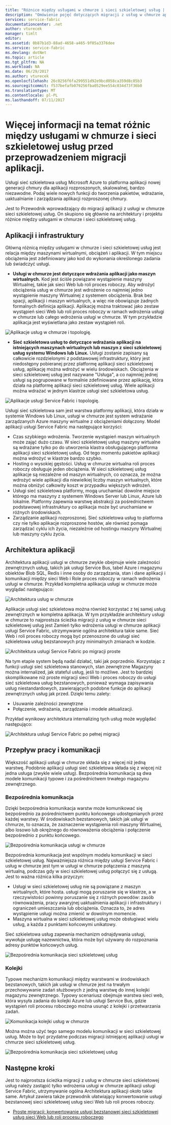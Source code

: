 ```yaml
---
title: "Różnice między usługami w chmurze i sieci szkieletowej usług | Dokumentacja firmy Microsoft"
description: "Omówienie pojęć dotyczących migracji z usług w chmurze aplikacjom sieci szkieletowej usług."
services: service-fabric
documentationcenter: .net
author: vturecek
manager: timlt
editor: 
ms.assetid: 0b87b1d3-88ad-4658-a465-9f05a3376dee
ms.service: service-fabric
ms.devlang: dotNet
ms.topic: article
ms.tgt_pltfrm: NA
ms.workload: NA
ms.date: 06/29/2017
ms.author: vturecek
ms.openlocfilehash: 26c0256f6fa299551d92e9bcd058ca359d8c85b3
ms.sourcegitcommit: f537befafb079256fba0529ee554c034d73f36b0
ms.translationtype: MT
ms.contentlocale: pl-PL
ms.lasthandoff: 07/11/2017
---
```

# <a name="learn-about-the-differences-between-cloud-services-and-service-fabric-before-migrating-applications"></a>Więcej informacji na temat różnic między usługami w chmurze i sieci szkieletowej usług przed przeprowadzeniem migracji aplikacji.
Usługi sieć szkieletowa usług Microsoft Azure to platforma aplikacji nowej generacji chmury dla aplikacji rozproszonych, skalowalnej, bardzo niezawodne. Podaj wiele nowych funkcji do tworzenia pakietów, wdrażanie, uaktualnianie i zarządzania aplikacji rozproszonej chmury. 

Jest to Przewodnik wprowadzający do migracji aplikacji z usługi w chmurze sieci szkieletowej usług. On skupiono się głównie na architektury i projektu różnice między usługami w chmurze i sieci szkieletowej usług.

## <a name="applications-and-infrastructure"></a>Aplikacji i infrastruktury
Główną różnicą między usługami w chmurze i sieci szkieletowej usług jest relacja między maszynami wirtualnymi, obciążeń i aplikacji. W tym miejscu obciążenia jest zdefiniowany jako kod do wykonania określonego zadania lub świadczyć usługi.

* **Usługi w chmurze jest dotyczące wdrażania aplikacji jako maszyn wirtualnych.** Kod jest ściśle powiązane wystąpienie maszyny Wirtualnej, takie jak sieci Web lub roli proces roboczy. Aby wdrożyć obciążenia usług w chmurze jest wdrożenie co najmniej jedno wystąpienie maszyny Wirtualnej z systemem obciążenia. Brak bez spacji, aplikacji i maszyn wirtualnych, a więc nie obowiązuje żadnych formalnych definicja aplikacji. Aplikację można traktować jako zestaw wystąpień sieci Web lub roli proces roboczy w ramach wdrożenia usługi w chmurze lub całego wdrożenia usługi w chmurze. W tym przykładzie aplikacja jest wyświetlana jako zestaw wystąpień roli.

![Aplikacje usług w chmurze i topologię.][1]

* **Sieć szkieletowa usług to dotyczące wdrażania aplikacji na istniejących maszynach wirtualnych lub maszyn z sieci szkieletowej usług systemu Windows lub Linux.** Usługi zostanie zapisany są całkowicie rozdzielonymi z podstawowej infrastruktury, który jest niedostępny pobieranej przez platformę aplikacji sieci szkieletowej usług, aplikację można wdrożyć w wielu środowiskach. Obciążenia w sieci szkieletowej usług jest nazywane "Usługa", a co najmniej jednej usługi są pogrupowane w formalnie zdefiniowane przez aplikację, która działa na platformę aplikacji sieci szkieletowej usług. Wiele aplikacji można wdrażać w jednym klastrze usługi sieć szkieletowa usług.

![Aplikacje usługi Service Fabric i topologię.][2]

Usługi sieć szkieletowa sam jest warstwa platformy aplikacji, która działa w systemie Windows lub Linux, usługi w chmurze jest system wdrażanie zarządzanych Azure maszyny wirtualne z obciążeniami dołączony.
Model aplikacji usługi Service Fabric ma następujące korzyści:

* Czas szybkiego wdrożenia. Tworzenie wystąpień maszyn wirtualnych może zająć dużo czasu. W sieci szkieletowej usług maszyny wirtualne są wdrażane tylko po do utworzenia klastra obsługującego platforma aplikacji sieci szkieletowej usług. Od tego momentu pakietów aplikacji można wdrożyć w klastrze bardzo szybko.
* Hosting o wysokiej gęstości. Usług w chmurze wirtualna roli proces roboczy obsługuje jeden obciążenia. W sieci szkieletowej usług aplikacje są niezależne od maszyn wirtualnych, co oznacza, że można wdrożyć wiele aplikacji dla niewielkiej liczby maszyn wirtualnych, które można obniżyć całkowity koszt w przypadku większych wdrożeń.
* Usługi sieć szkieletowa platformy, mogą uruchamiać dowolne miejsce którego ma maszyny z systemem Windows Server lub Linux, Azure lub lokalnie. Platformy zapewnia warstwę abstrakcji za pośrednictwem podstawowej infrastruktury co aplikacja może być uruchamiane w różnych środowiskach. 
* Zarządzanie aplikacji rozproszonej. Sieć szkieletowa usług to platforma czy nie tylko aplikacje rozproszone hostów, ale również pomaga zarządzać cyklu ich życia, niezależnie od hostingu maszyny Wirtualnej lub maszyny cyklu życia.

## <a name="application-architecture"></a>Architektura aplikacji
Architektura aplikacji usługi w chmurze zwykle obejmuje wiele zależności zewnętrznych usług, takich jak usługi Service Bus, tabel Azure i magazynu obiektów Blob SQL, Redis i inne osoby do zarządzania, stan i dane aplikacji i komunikacji między sieci Web i Role proces roboczy w ramach wdrożenia usługi w chmurze. Przykład kompletna aplikacja usługi w chmurze może wyglądać następująco:  

![Architektura usług w chmurze][9]

Aplikacje usługi sieć szkieletowa można również korzystać z tej samej usług zewnętrznych w kompletna aplikacja. W tym przykładzie architektury usługi w chmurze to najprostsza ścieżka migracji z usług w chmurze sieci szkieletowej usług jest Zamień tylko wdrożenia usługi w chmurze aplikacji usługi Service Fabric, utrzymywanie ogólna architektura takie same. Sieć Web i roli proces roboczy mogą być przenoszone do usługi sieć szkieletowa usług bezstanowych przy minimalnych zmianach w kodzie.

![Architektura usługi Service Fabric po migracji proste][10]

Na tym etapie system będą nadal działać, taki jak poprzednio. Korzystając z funkcji usługi sieć szkieletowa stanowych, stan zewnętrzne Magazyny można internalized, jak stateful usług, jeśli to możliwe. Jest to bardziej skomplikowane niż proste migracji sieci Web i proces roboczy do usługi sieć szkieletowa usług bezstanowych, ponieważ wymaga zapisywania usług niestandardowych, zawierających podobne funkcje do aplikacji zewnętrznych usług jak przed. Dzięki temu zalety: 

* Usuwanie zależności zewnętrzne 
* Połączenie, wdrażania, zarządzania i modele aktualizacji. 

Przykład wynikowy architektura internalizing tych usług może wyglądać następująco:

![Architektura usługi Service Fabric po pełnej migracji][11]

## <a name="communication-and-workflow"></a>Przepływ pracy i komunikacji
Większość aplikacji usługi w chmurze składa się z więcej niż jedną warstwę. Podobnie aplikacji usługi sieć szkieletowa składa się z więcej niż jedna usługa (zwykle wiele usług). Bezpośrednia komunikacja są dwa modele komunikacji typowe i za pośrednictwem trwałego magazynu zewnętrznego.

### <a name="direct-communication"></a>Bezpośrednia komunikacja
Dzięki bezpośrednia komunikacja warstw może komunikować się bezpośrednio za pośrednictwem punktu końcowego udostępnianych przez każdej warstwy. W środowiskach bezstanowych, takich jak usługi w chmurze, to oznacza, że zaznaczenie wystąpienia roli maszyny Wirtualnej, albo losowo lub okrężnego do równoważenia obciążenia i połączenie bezpośrednio z punktu końcowego.

![Bezpośrednia komunikacja usługi w chmurze][5]

 Bezpośrednia komunikacja jest wspólnym modelu komunikacji w sieci szkieletowej usług. Najważniejsza różnica między usługi Service Fabric i usług w chmurze jest tym w usługi w chmurze połączenia z maszyną wirtualną, podczas gdy w sieci szkieletowej usług połączyć się z usługą. Jest to ważna różnica kilka przyczyn:

* Usługi w sieci szkieletowej usług nie są powiązane z maszyn wirtualnych, które hosta. usługi mogą poruszanie się w klastrze, a w rzeczywistości powinny poruszanie się z różnych powodów: zasób równoważenia, pracy awaryjnej uaktualnienia aplikacji i infrastruktury i ograniczeń umieszczania lub obciążenia. Oznacza to, że adres wystąpienie usługi można zmienić w dowolnym momencie. 
* Maszyna wirtualna w sieci szkieletowej usług może obsługiwać wielu usług, a każda z punktami końcowymi unikatowy.

Sieć szkieletowa usług zapewnia mechanizm odnajdywania usługi, wywołuje usługę nazewnictwa, która może być używany do rozpoznania adresy punktów końcowych usług. 

![Bezpośrednia komunikacja sieci szkieletowej usług][6]

### <a name="queues"></a>Kolejki
Typowe mechanizm komunikacji między warstwami w środowiskach bezstanowych, takich jak usługi w chmurze jest na trwałym przechowywanie zadań służbowych z jedną warstwę do innej kolejki magazynu zewnętrznego. Typowy scenariusz obejmuje warstwa sieci web, która wysyła zadania do kolejki Azure lub usługi Service Bus, gdzie wystąpień roli procesu roboczego można usunąć z kolejki i przetwarzania zadań.

![Komunikacja kolejki usług w chmurze][7]

Można można użyć tego samego modelu komunikacji w sieci szkieletowej usług. Może to być przydatne podczas migracji istniejącej aplikacji usługi w chmurze sieci szkieletowej usług. 

![Bezpośrednia komunikacja sieci szkieletowej usług][8]

## <a name="next-steps"></a>Następne kroki
Jest to najprostsza ścieżka migracji z usług w chmurze sieci szkieletowej usług należy zastąpić tylko wdrożenia usługi w chmurze aplikacji usługi Service Fabric, utrzymywanie ogólna Architektura aplikacji około takie same. Artykuł zawiera także przewodnik ułatwiający konwertowanie usługi bezstanowej sieci szkieletowej usług sieci Web lub roli proces roboczy.

* [Proste migracji: konwertowanie usługi bezstanowej sieci szkieletowej usług sieci Web lub roli procesu roboczego](service-fabric-cloud-services-migration-worker-role-stateless-service.md)

<!--Image references-->
[1]: ./media/service-fabric-cloud-services-migration-differences/topology-cloud-services.png
[2]: ./media/service-fabric-cloud-services-migration-differences/topology-service-fabric.png
[5]: ./media/service-fabric-cloud-services-migration-differences/cloud-service-communication-direct.png
[6]: ./media/service-fabric-cloud-services-migration-differences/service-fabric-communication-direct.png
[7]: ./media/service-fabric-cloud-services-migration-differences/cloud-service-communication-queues.png
[8]: ./media/service-fabric-cloud-services-migration-differences/service-fabric-communication-queues.png
[9]: ./media/service-fabric-cloud-services-migration-differences/cloud-services-architecture.png
[10]: ./media/service-fabric-cloud-services-migration-differences/service-fabric-architecture-simple.png
[11]: ./media/service-fabric-cloud-services-migration-differences/service-fabric-architecture-full.png
